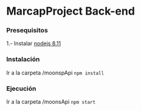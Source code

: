 # MarcapProject Back-end

### Presequisitos
1.- Instalar [nodejs 8.11](https://nodejs.org/es/)

### Instalación
Ir a la carpeta /moonspApi `npm install`

### Ejecución
Ir a la carpeta /moonsApi `npm start`
